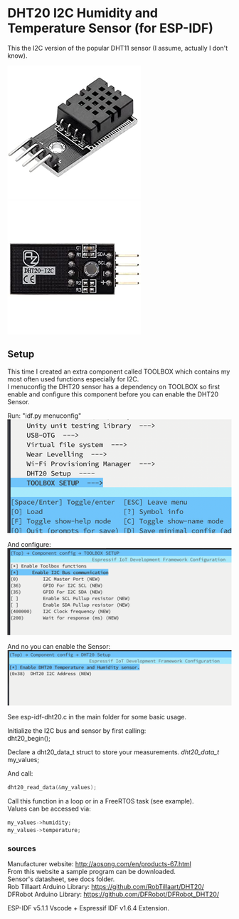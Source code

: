 # DHT20 I2C Humidity and Temperature Sensor  (for ESP-IDF)

This the I2C version of the popular DHT11 sensor (I assume, actually I don't know).  
  
![Alt text](docs/dht20_sensor_front.jpg)
![Alt text](docs/dht20_sensor_back.jpg)


## Setup
This time I created an extra component called TOOLBOX which contains my most often used functions especially for I2C.  
I menuconfig the DHT20 sensor has a dependency on TOOLBOX so first enable and configure this component before you can enable the DHT20 Sensor.  
  
Run: "idf.py menuconfig"  
![Alt text](docs/dht20_menuconfig.png)

And configure:  
![Alt text](docs/dht20_enable_toolbox.png)  
  
And no you can enable the Sensor:  
![Alt text](docs/dht20_enable_DHT20_sensor.png)  


See esp-idf-dht20.c in the main folder for some basic usage.  
  
Initialize the I2C bus and sensor by first calling:  
 dht20_begin();

Declare a dht20_data_t struct to store your measurements. 
 *dht20_data_t* my_values;  
  
And call: 
```c
dht20_read_data(&my_values);
```  
Call this function in a loop or in a FreeRTOS task (see example).  
Values can be accessed via:  
 ```c
 my_values->humidity;  
 my_values->temperature;
 ```  

### sources
Manufacturer website: http://aosong.com/en/products-67.html  
From this website a sample program can be downloaded.  
Sensor's datasheet, see docs folder.  
Rob Tillaart Arduino Library: https://github.com/RobTillaart/DHT20/  
DFRobot Arduino Library: https://github.com/DFRobot/DFRobot_DHT20/  

ESP-IDF v5.1.1
Vscode + Espressif IDF v1.6.4 Extension.  